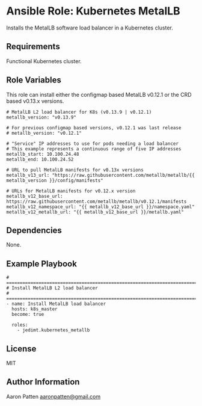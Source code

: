 Ansible Role: Kubernetes MetalLB
=========

Installs the MetalLB software load balancer in a Kubernetes cluster.

Requirements
------------

Functional Kubernetes cluster.

Role Variables
--------------

This role can install either the configmap based MetalLB v0.12.1 or the CRD based v0.13.x versions.

    # MetalLB L2 load balancer for K8s (v0.13.9 | v0.12.1)
    metallb_version: "v0.13.9"

    # For previous configmap based versions, v0.12.1 was last release
    # metallb_version: "v0.12.1"

    # "Service" IP addresses to use for pods needing a load balancer
    # This example represents a continuous range of five IP addresses
    metallb_start: 10.100.24.48
    metallb_end: 10.100.24.52

    # URL to pull MetalLB manifests for v0.13x versions
    metallb_v13_url: "https://raw.githubusercontent.com/metallb/metallb/{{ metallb_version }}/config/manifests"

    # URLs for MetalLB manifests for v0.12.x version
    metallb_v12_base_url: https://raw.githubusercontent.com/metallb/metallb/v0.12.1/manifests
    metallb_v12_namespace_url: "{{ metallb_v12_base_url }}/namespace.yaml"
    metallb_v12_metallb_url: "{{ metallb_v12_base_url }}/metallb.yaml"

Dependencies
------------

None.

Example Playbook
----------------

    # ===========================================================================
    # Install MetalLB L2 load balancer
    # ===========================================================================
    - name: Install MetalLB load balancer
      hosts: k8s_master
      become: true

      roles:
        - jedimt.kubernetes_metallb

License
-------

MIT

Author Information
------------------

Aaron Patten
aaronpatten@gmail.com
